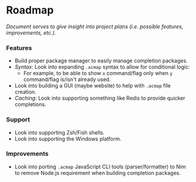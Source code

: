 # Roadmap

_Document serves to give insight into project plans (i.e. possible features, improvements, etc.)._

### Features

- Build proper package manager to easily manage completion packages.
- _Syntax_: Look into expanding `.acmap` syntax to allow for conditional logic:
  - For example, to be able to show `x` command/flag only when `y` command/flag is/isn't already used.
- Look into building a GUI (maybe website) to help with `.acmap` file creation.
- _Caching_: Look into supporting something like Redis to provide quicker completions.

### Support

- Look into supporting Zsh/Fish shells.
- Look into supporting the Windows platform.

### Improvements

- Look into porting `.acmap` JavaScript CLI tools (parser/formatter) to Nim to remove Node.js requirement when building completion packages.
